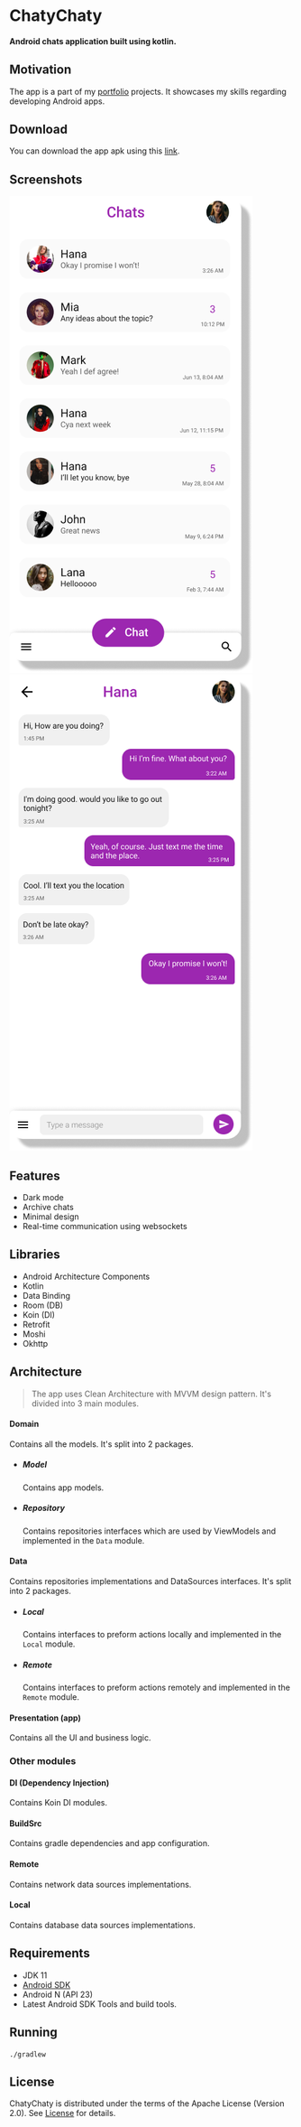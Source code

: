 # ChatyChaty

#### Android chats application built using kotlin.

## Motivation

The app is a part of my [portfolio](https://alialbaali.com) projects. It showcases my skills regarding developing Android apps.

## Download

You can download the app apk using this [link](https://github.com/alialbaali/ChatyChaty/releases/download/v1.1.0/ChatyChaty.apk).

## Screenshots

![ScreenShot](screenshots/Screenshot1.png)
![ScreenShot](screenshots/Screenshot2.png)

## Features

* Dark mode
* Archive chats
* Minimal design
* Real-time communication using websockets

## Libraries

* Android Architecture Components
* Kotlin
* Data Binding
* Room (DB)
* Koin (DI)
* Retrofit
* Moshi
* Okhttp

## Architecture

> The app uses Clean Architecture with MVVM design pattern. It's divided into 3 main modules.

#### Domain

Contains all the models. It's split into 2 packages.

* ##### Model
  Contains app models.

* ##### Repository
  Contains repositories interfaces which are used by ViewModels and implemented in the `Data` module.

#### Data

Contains repositories implementations and DataSources interfaces. It's split into 2 packages.

* ##### Local
  Contains interfaces to preform actions locally and implemented in the `Local` module.

* ##### Remote
  Contains interfaces to preform actions remotely and implemented in the `Remote` module.

#### Presentation (app)

Contains all the UI and business logic.

### Other modules

#### DI (Dependency Injection)

Contains Koin DI modules.

#### BuildSrc

Contains gradle dependencies and app configuration.

#### Remote
Contains network data sources implementations.

#### Local
Contains database data sources implementations.

## Requirements

* JDK 11
* [Android SDK](https://developer.android.com/studio/index.html)
* Android N (API 23)
* Latest Android SDK Tools and build tools.

## Running

```
./gradlew
```

## License

ChatyChaty is distributed under the terms of the Apache License (Version 2.0). See [License](LICENSE.md) for details.
